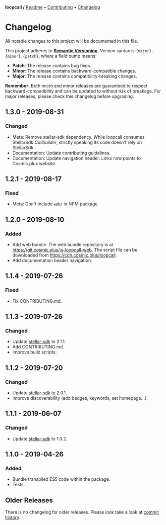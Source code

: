 **loopcall /**
[Readme](https://cosmic.plus/#view:js-loopcall)
• [Contributing](https://cosmic.plus/#view:js-loopcall/CONTRIBUTING)
• [Changelog](https://cosmic.plus/#view:js-loopcall/CHANGELOG)

# Changelog

All notable changes to this project will be documented in this file.

This project adheres to **[Semantic
Versioning](https://semver.org/spec/v2.0.0.html)**. Version syntax is
`{major}.{minor}.{patch}`, where a field bump means:

- **Patch**: The release contains bug fixes.
- **Minor**: The release contains backward-compatible changes.
- **Major**: The release contains compatibility-breaking changes.

**Remember:** Both micro and minor releases are guaranteed to respect
backward-compatibility and can be updated to without risk of breakage. For major
releases, please check this changelog before upgrading.

## 1.3.0 - 2019-08-31

### Changed

- Meta: Remove stellar-sdk dependency. While loopcall consumes StellarSdk
  _Callbuilder_, strictly speaking its code doesn't rely on StellarSdk.
- Documentation: Update contributing guidelines.
- Documentation: Update navigation header. Links now points to Cosmic.plus
  website.

## 1.2.1 - 2019-08-17

### Fixed

- Meta: Don't include `web/` in NPM package.

## 1.2.0 - 2019-08-10

### Added

- Add web bundle. The web bundle repository is at
  <https://git.cosmic.plus/js-loopcall-web>. The script file can be downloaded
  from <https://cdn.cosmic.plus/loopcall>.
- Add documentation header navigation.

## 1.1.4 - 2019-07-26

### Fixed

- Fix CONTRIBUTING.md.

## 1.1.3 - 2019-07-26

### Changed

- Update [stellar-sdk] to 2.1.1.
- Add CONTRIBUTING.md.
- Improve build scripts.

## 1.1.2 - 2019-07-20

### Changed

- Update [stellar-sdk] to 2.0.1.
- Improve discoverability (add badges, keywords, set homepage...).

## 1.1.1 - 2019-06-07

### Changed

- Update [stellar-sdk] to 1.0.2.

## 1.1.0 - 2019-04-26

### Added

- Bundle transpiled ES5 code within the package.
- Tests.

## Older Releases

There is no changelog for older releases. Please look take a look at [commit
history](https://github.com/cosmic-plus/js-loopcall/commits/master).

[stellar-sdk]: https://github.com/stellar/js-stellar-sdk
